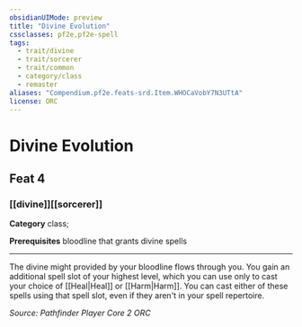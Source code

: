 ```yaml
---
obsidianUIMode: preview
title: "Divine Evolution"
cssclasses: pf2e,pf2e-spell
tags:
  - trait/divine
  - trait/sorcerer
  - trait/common
  - category/class
  - remaster
aliases: "Compendium.pf2e.feats-srd.Item.WHOCaVobY7N3UTtA"
license: ORC
---
```

# Divine Evolution
## Feat 4
### [[divine]][[sorcerer]]

**Category** class; 



**Prerequisites** bloodline that grants divine spells
* * *
The divine might provided by your bloodline flows through you. You gain an additional spell slot of your highest level, which you can use only to cast your choice of [[Heal|Heal]] or [[Harm|Harm]]. You can cast either of these spells using that spell slot, even if they aren't in your spell repertoire.

*Source: Pathfinder Player Core 2*
*ORC*